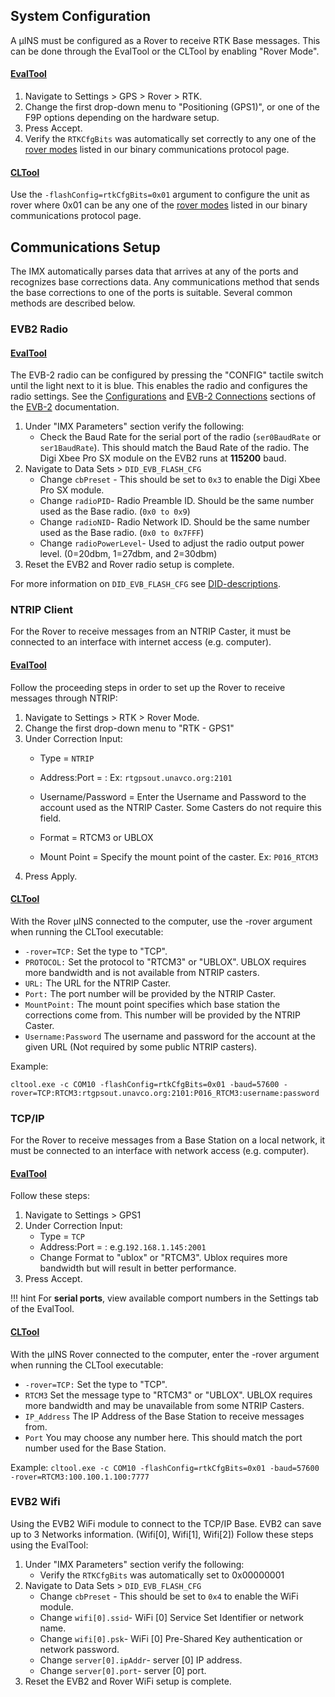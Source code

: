 ## System Configuration
A µINS must be configured as a Rover to receive RTK Base messages. This can be done through the EvalTool or the CLTool by enabling "Rover Mode".

#### [EvalTool](../software/evaltool.md)
1. Navigate to Settings > GPS > Rover > RTK.
2. Change the first drop-down menu to "Positioning (GPS1)", or one of the F9P options depending on the hardware setup.
3. Press Accept.
4. Verify the `RTKCfgBits` was automatically set correctly to any one of the [rover modes](../../com-protocol/DID-descriptions/#rtk-configuration) listed in our binary communications protocol page.

#### [CLTool](../software/cltool.md)
Use the `-flashConfig=rtkCfgBits=0x01` argument to configure the unit as rover where 0x01 can be any one of the [rover modes](../../com-protocol/DID-descriptions/#rtk-configuration) listed in our binary communications protocol page.

## Communications Setup

The IMX automatically parses data that arrives at any of the ports and recognizes base corrections data. Any communications method that sends the base corrections to one of the ports is suitable. Several common methods are described below.

### **EVB2 Radio**

#### [EvalTool](../software/evaltool.md)  

The EVB-2 radio can be configured by pressing the "CONFIG" tactile switch until the light next to it is blue. This enables the radio and configures the radio settings.  See the [Configurations](../../hardware/EVB2/#configurations) and [EVB-2 Connections](../../hardware/EVB2/#evb-2-connections) sections of the [EVB-2](../../hardware/EVB2) documentation.

1. Under "IMX Parameters" section verify the following:
   - Check the Baud Rate for the serial port of the radio (`ser0BaudRate` or `ser1BaudRate`). This should match the Baud Rate of the radio. The Digi Xbee Pro SX module on the EVB2 runs at **115200** baud.
1. Navigate to Data Sets > `DID_EVB_FLASH_CFG`
   - Change `cbPreset` - This should be set to `0x3` to enable the Digi Xbee Pro SX module. 
   - Change `radioPID`- Radio Preamble ID. Should be the same number used as the Base radio. (`0x0 to 0x9`)
   - Change `radioNID`- Radio Network ID. Should be the same number used as the Base radio. (`0x0 to 0x7FFF`)
   - Change `radioPowerLevel`- Used to adjust the radio output power level. (0=20dbm, 1=27dbm, and 2=30dbm)
1. Reset the EVB2 and Rover radio setup is complete.

For more information on `DID_EVB_FLASH_CFG` see [DID-descriptions](../../com-protocol/DID-descriptions/).

<!-- #### EvalTool - Radio to Computer to Rover

1. Navigate to Settings > RTK > Rover Mode.

2. Change the first drop-down menu to "RTK - GPS1."

3. Edit the following fields under "Correction Input":

   - Type = `Serial`

   - Serial Port = `#` Replace the '#' with the COM port number of the radio.

   - Select the desired baud rate. This should match the baud rate the radio is running at.  

4. Press Accept and Rover radio setup is complete.

#### CLTool - Radio to Computer to Rover

Enter the following arguments when running the CLTool executable: 

- `-c #`
  Open the COM port of the µINS. Windows users will use the name of the COM port, e.g. COM7. Linux users must enter the path to the correct COM port, e.g. /dev/ttyUSB0.
- `-baud=#`
  Set the baud rate at which the µINS will receive corrections (Replace # with baud rate number). This number will vary depending on setup. For lower quality radios use of lower baud rates maybe necessary. (ex: 57600).

- `-rover=`
  Specify where format/corrections will come from.
  - `SERIAL:`
    The serial port where the radio is connected. The computer will receive corrections through this port and pass them to the µINS.
  - `RTCM3:`
    Standard data format for RTK corrections.

Example:

```
cltool.exe -flashConfig=rtkCfgBits=0x01 -rover=SERIAL:RTCM3:COM9:57600
```

!!! Note
​	It is recommended that the rover and base station are set to the same baud rate as the radio. This will avoid over-saturating the radio. -->

### **NTRIP Client**

For the Rover to receive messages from an NTRIP Caster, it must be connected to an interface with internet access (e.g. computer).

#### [EvalTool](../software/evaltool.md)

Follow the proceeding steps in order to set up the Rover to receive messages through NTRIP:

1. Navigate to Settings > RTK > Rover Mode.
2. Change the first drop-down menu to "RTK - GPS1" 
3. Under Correction Input:
   - Type = `NTRIP`
   
   - Address:Port = <URL of NTRIP Caster>:<Port number>
     Ex: `rtgpsout.unavco.org:2101`
   
   - Username/Password = Enter the Username and Password to the account used as the NTRIP Caster. Some Casters do not require this field.
   
   - Format = RTCM3 or UBLOX
   
   - Mount Point = Specify the mount point of the caster.
     Ex: `P016_RTCM3`
4. Press Apply.

#### [CLTool](../software/cltool.md)

With the Rover µINS connected to the computer, use the -rover argument when running the CLTool executable:

- `-rover=TCP:`
  Set the type to "TCP".
- `PROTOCOL:`
  Set the protocol to "RTCM3" or "UBLOX". UBLOX requires more bandwidth and is not available from NTRIP casters.
- `URL:`
  The URL for the NTRIP Caster.
- `Port:`
  The port number will be provided by the NTRIP Caster.
- `MountPoint:`
  The mount point specifies which base station the corrections come from. This number will be provided by the NTRIP Caster.
- `Username:Password`
  The username and password for the account at the given URL (Not required by some public NTRIP casters).

Example:

```
cltool.exe -c COM10 -flashConfig=rtkCfgBits=0x01 -baud=57600 -rover=TCP:RTCM3:rtgpsout.unavco.org:2101:P016_RTCM3:username:password
```

### **TCP/IP**

For the Rover to receive messages from a Base Station on a local network, it must be connected to an interface with network access (e.g. computer).

#### [EvalTool](../software/evaltool.md)

Follow these steps:

1. Navigate to Settings > GPS1
1. Under Correction Input:
   - Type = `TCP`
   - Address:Port = <IP address of base station>:<Port number>
     e.g.`192.168.1.145:2001`
   - Change Format to "ublox" or "RTCM3". Ublox requires more bandwidth but will result in better performance.
1. Press Accept.

!!! hint
	For **serial ports**, view available comport numbers in the Settings tab of the EvalTool.

#### [CLTool](../software/cltool.md)

With the µINS Rover connected to the computer, enter the -rover argument when running the CLTool executable:

- `-rover=TCP:`
  Set the type to "TCP".
- `RTCM3`
  Set the message type to "RTCM3" or "UBLOX". UBLOX requires more bandwidth and may be unavailable from some NTRIP Casters.  
- `IP_Address`
  The IP Address of the Base Station to receive messages from.
- `Port`
  You may choose any number here. This should match the port number used for the Base Station.

Example: `cltool.exe -c COM10 -flashConfig=rtkCfgBits=0x01 -baud=57600 -rover=RTCM3:100.100.1.100:7777`

### **EVB2 Wifi**

Using the EVB2 WiFi module to connect to the TCP/IP Base. EVB2 can save up to 3 Networks information. (Wifi[0], Wifi[1], Wifi[2]) Follow these steps using the EvalTool:

1. Under "IMX Parameters" section verify the following:
   - Verify the `RTKCfgBits` was automatically set to 0x00000001
1. Navigate to Data Sets > `DID_EVB_FLASH_CFG`
   - Change `cbPreset` - This should be set to `0x4` to enable the WiFi module. 
   - Change `wifi[0].ssid`- WiFi [0] Service Set Identifier or network name.
   - Change `wifi[0].psk`- WiFi [0] Pre-Shared Key authentication or network password.
   - Change `server[0].ipAddr`- server [0] IP address.
   - Change `server[0].port`- server [0] port.
1. Reset the EVB2 and Rover WiFi setup is complete.
